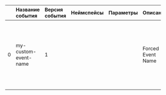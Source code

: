 | | Название события | Версия события | Неймспейсы | Параметры | Описание | Комментарий | Android | iOS | WebSmartTV |
|---:|:---|:---|:---|:---|:---|:---|:---|:---|:---|
|0|my-custom-event-name|1|||Forced Event Name<br>|Если нужно, чтобы в качестве имени события вместо конкатенированных через точку неймспесов было какое-то кастомное значение, то можно использовать поле "force_event_name"|В разработке https://your-tracker.com|В разработке https://your-tracker.com|В разработке https://your-tracker.com|
